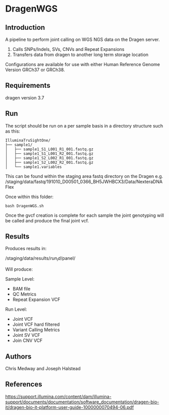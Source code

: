 # DragenWGS


## Introduction


A pipeline to perform joint calling on WGS NGS data on the Dragen server.


1) Calls SNPs/Indels, SVs, CNVs and Repeat Expansions
2) Transfers data from dragen to another long term storage location

Configurations are available for use with either Human Reference Genome Version GRCh37 or GRCh38. 

## Requirements

dragen version 3.7

## Run

The script should be run on a per sample basis in a directory structure such as this:


 ```
IlluminaTruSightOne/
├── sample1/
│   ├── sample1_S1_L001_R1_001.fastq.gz
│   ├── sample1_S1_L001_R2_001.fastq.gz
│   ├── sample1_S2_L002_R1_001.fastq.gz
│   ├── sample1_S2_L002_R2_001.fastq.gz
│   └── sample1.variables
```

This can be found within the staging area fastq directory on the Dragen e.g. /staging/data/fastq/191010_D00501_0366_BH5JWHBCX3/Data/NexteraDNAFlex

Once within this folder:

```
bash DragenWGS.sh
```

Once the gvcf creation is complete for each sample the joint genotyping will be called and produce the final joint vcf.


## Results

Produces results in:

/staging/data/results/$run_id/$panel/

Will produce:

Sample Level:

- BAM file
- QC Metrics
- Repeat Expansion VCF

 Run Level:
- Joint VCF
- Joint VCF hard filtered
- Variant Calling Metrics
- Joint SV VCF
- Join CNV VCF


## Authors

Chris Medway and Joseph Halstead

## References

 https://support.illumina.com/content/dam/illumina-support/documents/documentation/software_documentation/dragen-bio-it/dragen-bio-it-platform-user-guide-1000000070494-06.pdf
